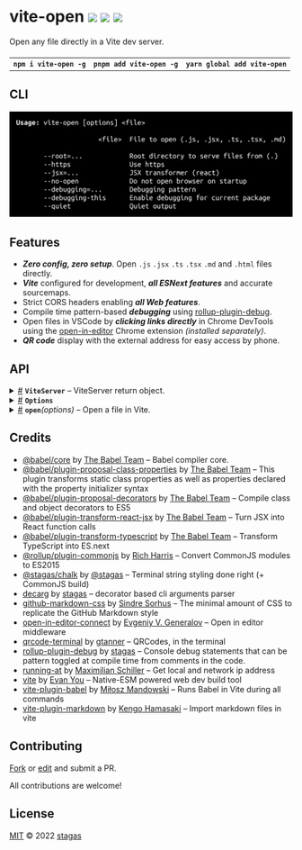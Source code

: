 <h1>
vite-open <a href="https://npmjs.org/package/vite-open"><img src="https://img.shields.io/badge/npm-v2.3.0-F00.svg?colorA=000"/></a> <a href="src"><img src="https://img.shields.io/badge/loc-321-FFF.svg?colorA=000"/></a> <a href="LICENSE"><img src="https://img.shields.io/badge/license-MIT-F0B.svg?colorA=000"/></a>
</h1>

<p></p>

Open any file directly in a Vite dev server.

<h4>
<table><tr><td title="Triple click to select and copy paste">
<code>npm i vite-open -g</code>
</td><td title="Triple click to select and copy paste">
<code>pnpm add vite-open -g</code>
</td><td title="Triple click to select and copy paste">
<code>yarn global add vite-open</code>
</td></tr></table>
</h4>

## CLI

<p></p>
<p>
<img width="579.4285714285714" src="cli.png" />
</p>

<h2>Features</h2>
<ul>
<li><strong><em>Zero config, zero setup</em></strong>. Open <code>.js</code> <code>.jsx</code> <code>.ts</code> <code>.tsx</code> <code>.md</code> and <code>.html</code> files directly.</li>
<li><strong><em>Vite</em></strong> configured for development, <strong><em>all ESNext features</em></strong> and accurate sourcemaps.</li>
<li>Strict CORS headers enabling <strong><em>all Web features</em></strong>.</li>
<li>Compile time pattern-based <strong><em>debugging</em></strong> using <a href="https://github.com/stagas/rollup-plugin-debug">rollup-plugin-debug</a>.</li>
<li>Open files in VSCode by <strong><em>clicking links directly</em></strong> in Chrome DevTools using the <a href="https://github.com/generalov/open-in-editor-extension">open-in-editor</a> Chrome extension <em>(installed separately)</em>.</li>
<li><strong><em>QR code</em></strong> display with the external address for easy access by phone.</li>
</ul>

## API

<p>  <details id="ViteServer$25" title="Interface" ><summary><span><a href="#ViteServer$25">#</a></span>  <code><strong>ViteServer</strong></code>     &ndash; ViteServer return object.</summary>  <a href="src/server.ts#L10">src/server.ts#L10</a>  <ul>        <p>  <details id="localAddr$26" title="Property" ><summary><span><a href="#localAddr$26">#</a></span>  <code><strong>localAddr</strong></code>     &ndash; The local address</summary>  <a href="src/server.ts#L12">src/server.ts#L12</a>  <ul><p>string</p>        </ul></details><details id="networkAddr$27" title="Property" ><summary><span><a href="#networkAddr$27">#</a></span>  <code><strong>networkAddr</strong></code>     &ndash; The network address</summary>  <a href="src/server.ts#L14">src/server.ts#L14</a>  <ul><p>string</p>        </ul></details><details id="vite$28" title="Property" ><summary><span><a href="#vite$28">#</a></span>  <code><strong>vite</strong></code>     &ndash; The Vite dev server instance</summary>  <a href="src/server.ts#L16">src/server.ts#L16</a>  <ul><p><span>ViteDevServer</span></p>        </ul></details><details id="log$29" title="Method" ><summary><span><a href="#log$29">#</a></span>  <code><strong>log</strong></code><em>(args)</em>     &ndash; Log function</summary>  <a href="src/server.ts#L18">src/server.ts#L18</a>  <ul>    <p>    <details id="args$31" title="Parameter" ><summary><span><a href="#args$31">#</a></span>  <code><strong>args</strong></code>    </summary>    <ul><p>unknown  []</p>        </ul></details>  <p><strong>log</strong><em>(args)</em>  &nbsp;=&gt;  <ul>void</ul></p></p>    </ul></details></p></ul></details><details id="Options$1" title="Class" ><summary><span><a href="#Options$1">#</a></span>  <code><strong>Options</strong></code>    </summary>  <a href="src/index.ts#L17">src/index.ts#L17</a>  <ul>        <p>  <details id="constructor$2" title="Constructor" ><summary><span><a href="#constructor$2">#</a></span>  <code><strong>constructor</strong></code><em>()</em>    </summary>    <ul>    <p>  <details id="new Options$3" title="ConstructorSignature" ><summary><span><a href="#new Options$3">#</a></span>  <code><strong>new Options</strong></code><em>()</em>    </summary>    <ul><p><a href="#Options$1">Options</a></p>        </ul></details></p>    </ul></details><details id="debugging$13" title="Property" ><summary><span><a href="#debugging$13">#</a></span>  <code><strong>debugging</strong></code>  <span><span>&nbsp;=&nbsp;</span>  <code>''</code></span>  </summary>  <a href="src/index.ts#L36">src/index.ts#L36</a>  <ul><p>string</p>        </ul></details><details id="debuggingThis$14" title="Property" ><summary><span><a href="#debuggingThis$14">#</a></span>  <code><strong>debuggingThis</strong></code>  <span><span>&nbsp;=&nbsp;</span>  <code>false</code></span>  </summary>  <a href="src/index.ts#L39">src/index.ts#L39</a>  <ul><p>boolean</p>        </ul></details><details id="file$8" title="Property" ><summary><span><a href="#file$8">#</a></span>  <code><strong>file</strong></code>    </summary>  <a href="src/index.ts#L21">src/index.ts#L21</a>  <ul><p>string</p>        </ul></details><details id="https$10" title="Property" ><summary><span><a href="#https$10">#</a></span>  <code><strong>https</strong></code>  <span><span>&nbsp;=&nbsp;</span>  <code>false</code></span>  </summary>  <a href="src/index.ts#L27">src/index.ts#L27</a>  <ul><p>boolean</p>        </ul></details><details id="jsx$11" title="Property" ><summary><span><a href="#jsx$11">#</a></span>  <code><strong>jsx</strong></code>  <span><span>&nbsp;=&nbsp;</span>  <code>'react'</code></span>  </summary>  <a href="src/index.ts#L30">src/index.ts#L30</a>  <ul><p>string</p>        </ul></details><details id="log$4" title="Property" ><summary><span><a href="#log$4">#</a></span>  <code><strong>log</strong></code>  <span><span>&nbsp;=&nbsp;</span>  <code>defaultLog</code></span>  </summary>  <a href="src/index.ts#L18">src/index.ts#L18</a>  <ul><p><details id="__type$5" title="Function" ><summary><span><a href="#__type$5">#</a></span>  <em>(args)</em>    </summary>    <ul>    <p>    <details id="args$7" title="Parameter" ><summary><span><a href="#args$7">#</a></span>  <code><strong>args</strong></code>    </summary>    <ul><p>unknown  []</p>        </ul></details>  <p><strong></strong><em>(args)</em>  &nbsp;=&gt;  <ul>void</ul></p></p>    </ul></details></p>        </ul></details><details id="noOpen$12" title="Property" ><summary><span><a href="#noOpen$12">#</a></span>  <code><strong>noOpen</strong></code>  <span><span>&nbsp;=&nbsp;</span>  <code>false</code></span>  </summary>  <a href="src/index.ts#L33">src/index.ts#L33</a>  <ul><p>boolean</p>        </ul></details><details id="quiet$15" title="Property" ><summary><span><a href="#quiet$15">#</a></span>  <code><strong>quiet</strong></code>  <span><span>&nbsp;=&nbsp;</span>  <code>false</code></span>  </summary>  <a href="src/index.ts#L42">src/index.ts#L42</a>  <ul><p>boolean</p>        </ul></details><details id="responses$16" title="Property" ><summary><span><a href="#responses$16">#</a></span>  <code><strong>responses</strong></code>  <span><span>&nbsp;=&nbsp;</span>  <code>{}</code></span>  </summary>  <a href="src/index.ts#L44">src/index.ts#L44</a>  <ul><p><span>Record</span>&lt;string, {<p>  <details id="content$19" title="Property" ><summary><span><a href="#content$19">#</a></span>  <code><strong>content</strong></code>    </summary>  <a href="src/index.ts#L44">src/index.ts#L44</a>  <ul><p>string</p>        </ul></details><details id="type$18" title="Property" ><summary><span><a href="#type$18">#</a></span>  <code><strong>type</strong></code>    </summary>  <a href="src/index.ts#L44">src/index.ts#L44</a>  <ul><p>string</p>        </ul></details></p>}&gt;</p>        </ul></details><details id="root$9" title="Property" ><summary><span><a href="#root$9">#</a></span>  <code><strong>root</strong></code>  <span><span>&nbsp;=&nbsp;</span>  <code>'.'</code></span>  </summary>  <a href="src/index.ts#L24">src/index.ts#L24</a>  <ul><p>string</p>        </ul></details><details id="viteOptions$20" title="Property" ><summary><span><a href="#viteOptions$20">#</a></span>  <code><strong>viteOptions</strong></code>  <span><span>&nbsp;=&nbsp;</span>  <code>{}</code></span>  </summary>  <a href="src/index.ts#L46">src/index.ts#L46</a>  <ul><p><span>Partial</span>&lt;<span>InlineConfig</span>&gt;</p>        </ul></details></p></ul></details><details id="open$21" title="Function" ><summary><span><a href="#open$21">#</a></span>  <code><strong>open</strong></code><em>(options)</em>     &ndash; Open a file in Vite.</summary>  <a href="src/index.ts#L106">src/index.ts#L106</a>  <ul>    <p>    <details id="options$23" title="Parameter" ><summary><span><a href="#options$23">#</a></span>  <code><strong>options</strong></code>     &ndash; Open options</summary>    <ul><p><span>Partial</span>&lt;<a href="#Options$1">Options</a>&gt;</p>        </ul></details>  <p><strong>open</strong><em>(options)</em>  &nbsp;=&gt;  <ul><span>Promise</span>&lt;<a href="#ViteServer$25">ViteServer</a>&gt;</ul></p></p>    </ul></details></p>

## Credits

- [@babel/core](https://npmjs.org/package/@babel/core) by [The Babel Team](https://babel.dev/team) &ndash; Babel compiler core.
- [@babel/plugin-proposal-class-properties](https://npmjs.org/package/@babel/plugin-proposal-class-properties) by [The Babel Team](https://babel.dev/team) &ndash; This plugin transforms static class properties as well as properties declared with the property initializer syntax
- [@babel/plugin-proposal-decorators](https://npmjs.org/package/@babel/plugin-proposal-decorators) by [The Babel Team](https://babel.dev/team) &ndash; Compile class and object decorators to ES5
- [@babel/plugin-transform-react-jsx](https://npmjs.org/package/@babel/plugin-transform-react-jsx) by [The Babel Team](https://babel.dev/team) &ndash; Turn JSX into React function calls
- [@babel/plugin-transform-typescript](https://npmjs.org/package/@babel/plugin-transform-typescript) by [The Babel Team](https://babel.dev/team) &ndash; Transform TypeScript into ES.next
- [@rollup/plugin-commonjs](https://npmjs.org/package/@rollup/plugin-commonjs) by [Rich Harris](https://github.com/rollup) &ndash; Convert CommonJS modules to ES2015
- [@stagas/chalk](https://npmjs.org/package/@stagas/chalk) by [@stagas](@stagas/chalk) &ndash; Terminal string styling done right (+ CommonJS build)
- [decarg](https://npmjs.org/package/decarg) by [stagas](https://github.com/stagas) &ndash; decorator based cli arguments parser
- [github-markdown-css](https://npmjs.org/package/github-markdown-css) by [Sindre Sorhus](https://sindresorhus.com) &ndash; The minimal amount of CSS to replicate the GitHub Markdown style
- [open-in-editor-connect](https://npmjs.org/package/open-in-editor-connect) by [Evgeniy V. Generalov](https://github.com/generalov) &ndash; Open in editor middleware
- [qrcode-terminal](https://npmjs.org/package/qrcode-terminal) by [gtanner](https://github.com/gtanner) &ndash; QRCodes, in the terminal
- [rollup-plugin-debug](https://npmjs.org/package/rollup-plugin-debug) by [stagas](https://github.com/stagas) &ndash; Console debug statements that can be pattern toggled at compile time from comments in the code.
- [running-at](https://npmjs.org/package/running-at) by [Maximilian Schiller](https://github.com/BetaHuhn) &ndash; Get local and network ip address
- [vite](https://npmjs.org/package/vite) by [Evan You](https://github.com/vitejs) &ndash; Native-ESM powered web dev build tool
- [vite-plugin-babel](https://npmjs.org/package/vite-plugin-babel) by [Miłosz Mandowski](https://github.com/owlsdepartment) &ndash; Runs Babel in Vite during all commands
- [vite-plugin-markdown](https://npmjs.org/package/vite-plugin-markdown) by [Kengo Hamasaki](https://github.com/hmsk) &ndash; Import markdown files in vite

## Contributing

[Fork](https://github.com/stagas/vite-open/fork) or [edit](https://github.dev/stagas/vite-open) and submit a PR.

All contributions are welcome!

## License

<a href="LICENSE">MIT</a> &copy; 2022 [stagas](https://github.com/stagas)
